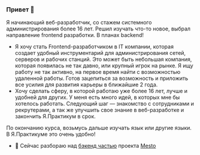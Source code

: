 ### Привет 👋
Я начинающий веб-разработчик, со стажем системного администрирования более 16 лет. Решил изучать что-то новое, выбрал направление frontend разработки. В планах backend!
+ Я хочу стать Frontend-разработчиком в IT компании, которая создает удобный инструментарий для администрирования сетей, серверов и рабочих станций. Это может быть небольшая компания, которая появилась не так давно, или крупный игрок на рынке. Я ищу работу не так активно, на первое время найти с возможностью удаленной работы. Готов зацепиться за возможность и приложить все усилия для развития карьеры в ближайшие 2 года.
+ Хочу сделать сферу, в которой работаю уже более 16 лет, лучше и удобней для других. У меня есть много идей, в которых мне бы хотелось работать. Следующий шаг — знакомство с сотрудниками и рекрутерами, а так же улучшить свое знание в веб-разработке и закончить Я.Практикум в срок.

По окончанию курса, возьмусь дальше изучать язык или другие языки. В Я.Практикуме это очень удобно!


  - 🔭 Сейчас разбораю над [бэкенд частью](https://github.com/cactys/express-mesto-gha) проекта [Mesto](https://github.com/cactys/react-mesto-auth)  


<!--
**cactys/cactys** is a ✨ _special_ ✨ repository because its `README.md` (this file) appears on your GitHub profile.

Here are some ideas to get you started:

 ...
- 🌱 I’m currently learning ...
- 👯 I’m looking to collaborate on ...
- 🤔 I’m looking for help with ...
- 💬 Ask me about ...
- 📫 How to reach me: ...
- 😄 Pronouns: ...
- ⚡ Fun fact: ...
-->
